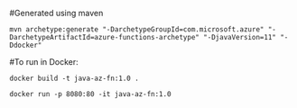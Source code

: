 #Generated using maven

`mvn archetype:generate "-DarchetypeGroupId=com.microsoft.azure" "-DarchetypeArtifactId=azure-functions-archetype" "-DjavaVersion=11" "-Ddocker"`


#To run in Docker:

`docker build -t java-az-fn:1.0 .`

`docker run -p 8080:80 -it java-az-fn:1.0`